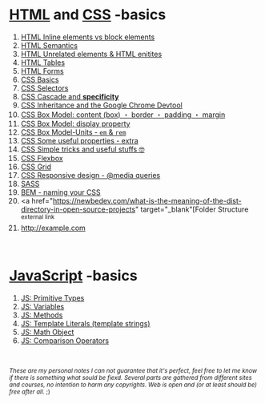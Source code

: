 # [HTML](https://html.spec.whatwg.org/#a-quick-introduction-to-html) and [CSS](https://developer.mozilla.org/en-US/docs/Web/CSS) -basics

1. [HTML Inline elements vs block elements](https://github.com/Klosmi/html-basics/blob/master/inlene-vs-block.md)
2. [HTML Semantics](https://github.com/Klosmi/html-basics/blob/master/HTML-semantic%20markup.md)
3. [HTML Unrelated elements & HTML enitites](https://github.com/Klosmi/html-basics/blob/master/HTML-unrelated-elements-entities.md)
4. [HTML Tables](https://github.com/Klosmi/html-basics/blob/master/HTML-tables_01.md)
5. [HTML Forms](https://github.com/Klosmi/html-basics/blob/master/HTML-forms.md)
6. [CSS Basics](https://github.com/Klosmi/html-basics/blob/master/CSS-basics.md)
7. [CSS Selectors](https://github.com/Klosmi/html-basics/blob/master/CSS-Selectors.md)
8. [CSS Cascade and **specificity**](https://github.com/Klosmi/html-basics/blob/master/CSS-Selectors-Cascade-Specificity.md)
9. [CSS Inheritance and the Google Chrome Devtool](https://github.com/Klosmi/html-basics/blob/master/CSS-Selectors-Inheritance-Devtool.md)
10. [CSS Box Model: content (box) ・ border ・ padding ・ margin](https://github.com/Klosmi/html-basics/blob/master/CSS-BoxModel.md)
11. [CSS Box Model: display property](https://github.com/Klosmi/html-basics/blob/master/CSS-BoxModel-Display.md)
12. [CSS Box Model-Units - `em` & `rem`](https://github.com/Klosmi/html-basics/blob/master/CSS-BoxModel-Units.md)
13. [CSS Some useful properties - extra](https://github.com/Klosmi/html-basics/blob/master/CSS-extra-properties.md)
14. [CSS Simple tricks and useful stuffs 🤓](https://github.com/Klosmi/html-basics/blob/master/CSS-center_an_element.md)
15. [CSS Flexbox](https://github.com/Klosmi/html-basics/blob/master/CSS-FlexBox.md)
16. [CSS Grid](https://github.com/Klosmi/html-basics/blob/master/CSS-Grid.md)
17. [CSS Responsive design - @media queries](https://github.com/Klosmi/html-basics/blob/master/Responsivedesign.md)
18. [SASS](https://github.com/Klosmi/html-basics/blob/master/sass.md)
19. [BEM - naming your CSS](https://github.com/Klosmi/html-basics/blob/master/BEM.md)
20. <a href="https://newbedev.com/what-is-the-meaning-of-the-dist-directory-in-open-source-projects" target="_blank"[Folder Structure <sup>external link</sup></a>
21. <a href="http://example.com" target="_blank">http://example.com</a>



<br>

# [JavaScript](https://developer.mozilla.org/en-US/docs/Learn/JavaScript/First_steps) -basics
1. [JS: Primitive Types](https://github.com/Klosmi/html-basics/blob/master/JS-primitiveTypes.md)
2. [JS: Variables](https://github.com/Klosmi/html-basics/blob/master/JS-variables.md)
3. [JS: Methods](https://github.com/Klosmi/html-basics/blob/master/JS-methods.md)
4. [JS: Template Literals (template strings)](https://github.com/Klosmi/html-basics/blob/master/JS-TemplateLiterals.md)
5. [JS: Math Object](https://github.com/Klosmi/html-basics/blob/master/JS-mathObject.md)
6. [JS: Comparison Operators](https://github.com/Klosmi/html-basics/blob/master/JS-comparison_operators.md)

<br>

<sup>*These are my personal notes*
*I can not guarantee that it's perfect, feel free to let me know if there is something what sould be fiexd.*
*Several parts are gathered from different sites and courses, no intention to harm any copyrights. Web is open and (or at least should be) free after all.* ;)</sup>
